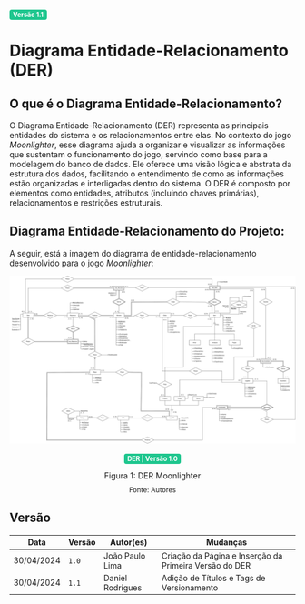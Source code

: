 <span style="background-color:#1ec68e; color:white; font-size:0.8em; font-weight: bold; padding:2px 6px; border-radius:4px;">Versão 1.1</span>

# Diagrama Entidade-Relacionamento (DER)

## O que é o Diagrama Entidade-Relacionamento?
O Diagrama Entidade-Relacionamento (DER) representa as principais entidades do sistema e os relacionamentos entre elas. No contexto do jogo _Moonlighter_, esse diagrama ajuda a organizar e visualizar as informações que sustentam o funcionamento do jogo, servindo como base para a modelagem do banco de dados.
Ele oferece uma visão lógica e abstrata da estrutura dos dados, facilitando o entendimento de como as informações estão organizadas e interligadas dentro do sistema. O DER é composto por elementos como entidades, atributos (incluindo chaves primárias), relacionamentos e restrições estruturais.

## Diagrama Entidade-Relacionamento do Projeto:
A seguir, está a imagem do diagrama de entidade-relacionamento desenvolvido para o jogo _Moonlighter_:

![Versão Atual](../../assets/Diagrama_Entidade_Relacionamento.svg)

<center>
  <span style="background-color:#1ec68e; color:white; font-size:0.8em; font-weight: bold; padding:2px 6px; border-radius:4px;">DER | Versão 1.0</span>
</center>

<div style="text-align: center">
  <p>Figura 1: DER Moonlighter</p>
  <p style="margin-top: -1%; font-size: 12px">Fonte: Autores</p>
</div>

## Versão

| Data       | Versão | Autor(es)        | Mudanças                                               |
| ---------- | ------ | ---------------- | ------------------------------------------------------ |
| 30/04/2024 | `1.0`  | João Paulo Lima  | Criação da Página e Inserção da Primeira Versão do DER |
| 30/04/2024 | `1.1`  | Daniel Rodrigues | Adição de Títulos e Tags de Versionamento              |


